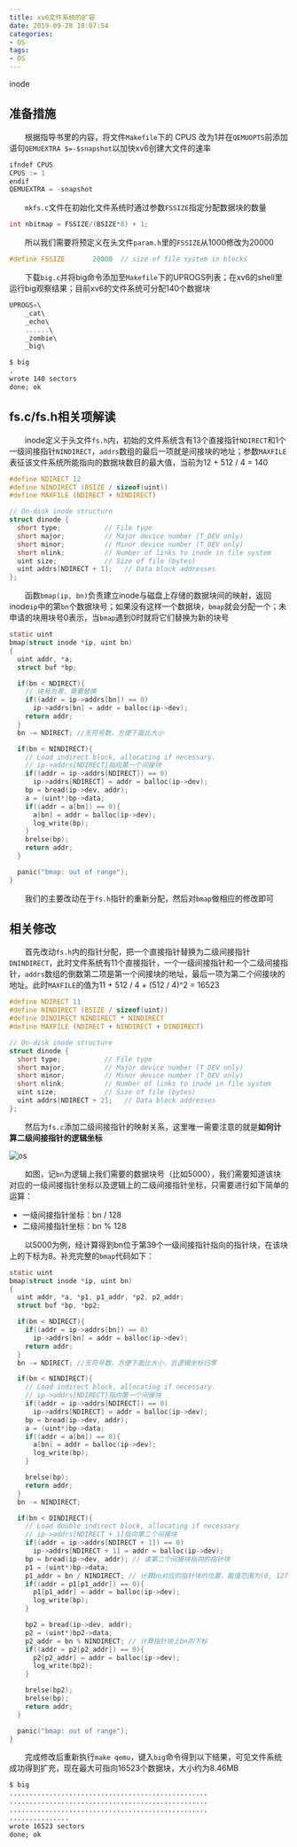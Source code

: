 ```yaml
---
title: xv6文件系统的扩容
date: 2019-09-28 18:07:54
categories:
- OS
tags:
- OS
---
```


inode

## 准备措施
&emsp;&emsp;根据指导书里的内容，将文件`Makefile`下的 CPUS 改为1并在`QEMUOPTS`前添加语句`QEMUEXTRA $=-$snapshot`以加快xv6创建大文件的速率
```c
ifndef CPUS
CPUS := 1
endif
QEMUEXTRA = -snapshot
``` 
&emsp;&emsp;`mkfs.c`文件在初始化文件系统时通过参数`FSSIZE`指定分配数据块的数量
```c
int nbitmap = FSSIZE/(BSIZE*8) + 1;
```
&emsp;&emsp;所以我们需要将预定义在头文件`param.h`里的`FSSIZE`从1000修改为20000
```c
#define FSSIZE       20000  // size of file system in blocks
```
&emsp;&emsp;下载`big.c`并将big命令添加至`Makefile`下的UPROGS列表；在xv6的shell里运行big观察结果；目前xv6的文件系统可分配140个数据块
```c
UPROGS=\
	_cat\
	_echo\
	......\
	_zombie\
	_big\
```
```markdown
$ big
.
wrote 140 sectors
done; ok
```
## fs.c/fs.h相关项解读
&emsp;&emsp;inode定义于头文件`fs.h`内，初始的文件系统含有13个直接指针`NDIRECT`和1个一级间接指针`NINDIRECT`，`addrs`数组的最后一项就是间接块的地址；参数`MAXFILE`表征该文件系统所能指向的数据块数目的最大值，当前为12 + 512 / 4 = 140
```c
#define NDIRECT 12
#define NINDIRECT (BSIZE / sizeof(uint))
#define MAXFILE (NDIRECT + NINDIRECT)

// On-disk inode structure
struct dinode {
  short type;           // File type
  short major;          // Major device number (T_DEV only)
  short minor;          // Minor device number (T_DEV only)
  short nlink;          // Number of links to inode in file system
  uint size;            // Size of file (bytes)
  uint addrs[NDIRECT + 1];   // Data block addresses
};
```
&emsp;&emsp;函数`bmap(ip, bn)`负责建立inode与磁盘上存储的数据块间的映射，返回inode`ip`中的第`bn`个数据块号；如果没有这样一个数据块，`bmap`就会分配一个；未申请的块用块号0表示，当`bmap`遇到0时就将它们替换为新的块号
```c
static uint
bmap(struct inode *ip, uint bn)
{
  uint addr, *a;
  struct buf *bp;

  if(bn < NDIRECT){
    // 块号为零，需要替换
    if((addr = ip->addrs[bn]) == 0)
      ip->addrs[bn] = addr = balloc(ip->dev);
    return addr;
  }
  bn -= NDIRECT; //无符号数，方便下面比大小

  if(bn < NINDIRECT){
    // Load indirect block, allocating if necessary.
    // ip->addrs[NDIRECT]指向第一个间接块
    if((addr = ip->addrs[NDIRECT]) == 0)
      ip->addrs[NDIRECT] = addr = balloc(ip->dev);
    bp = bread(ip->dev, addr);
    a = (uint*)bp->data;
    if((addr = a[bn]) == 0){
      a[bn] = addr = balloc(ip->dev);
      log_write(bp);
    }
    brelse(bp);
    return addr;
  }

  panic("bmap: out of range");
}
```
&emsp;&emsp;我们的主要改动在于`fs.h`指针的重新分配，然后对`bmap`做相应的修改即可

## 相关修改
&emsp;&emsp;首先改动`fs.h`内的指针分配，把一个直接指针替换为二级间接指针`DNINDIRECT`，此时文件系统有11个直接指针，一个一级间接指针和一个二级间接指针，`addrs`数组的倒数第二项是第一个间接块的地址，最后一项为第二个间接块的地址。此时`MAXFILE`的值为11 + 512 / 4 + (512 / 4)^2 = 16523
```c
#define NDIRECT 11
#define NINDIRECT (BSIZE / sizeof(uint))
#define DINDIRECT NINDIRECT * NINDIRECT
#define MAXFILE (NDIRECT + NINDIRECT + DINDIRECT)

// On-disk inode structure
struct dinode {
  short type;           // File type
  short major;          // Major device number (T_DEV only)
  short minor;          // Minor device number (T_DEV only)
  short nlink;          // Number of links to inode in file system
  uint size;            // Size of file (bytes)
  uint addrs[NDIRECT + 2];   // Data block addresses
};
```
&emsp;&emsp;然后为`fs.c`添加二级间接指针的映射关系，这里唯一需要注意的就是**如何计算二级间接指针的逻辑坐标**

![os](https://www.jianguoyun.com/c/tblv2/N8VLy45NCbFUXblrEwGmEahYmWokJlZXF_QrAQHOPUi8YXBcfQ5Gnw/ihlmxoODmya4tHDOaNZN_g/l)

&emsp;&emsp;如图，记`bn`为逻辑上我们需要的数据块号（比如5000），我们需要知道该块对应的一级间接指针坐标以及逻辑上的二级间接指针坐标，只需要进行如下简单的运算：
* 一级间接指针坐标：bn / 128
* 二级间接指针坐标：bn % 128

&emsp;&emsp;以5000为例，经计算得到bn位于第39个一级间接指针指向的指针块，在该块上的下标为8。补充完整的`bmap`代码如下：
```c
static uint
bmap(struct inode *ip, uint bn)
{
  uint addr, *a, *p1, p1_addr, *p2, p2_addr;
  struct buf *bp, *bp2;

  if(bn < NDIRECT){
    if((addr = ip->addrs[bn]) == 0)
      ip->addrs[bn] = addr = balloc(ip->dev);
    return addr;
  }
  bn -= NDIRECT; //无符号数，方便下面比大小，且逻辑坐标归零

  if(bn < NINDIRECT){
    // Load indirect block, allocating if necessary.
    // ip->addrs[NDIRECT]指向第一个间接块
    if((addr = ip->addrs[NDIRECT]) == 0)
      ip->addrs[NDIRECT] = addr = balloc(ip->dev);
    bp = bread(ip->dev, addr);
    a = (uint*)bp->data;
    if((addr = a[bn]) == 0){
      a[bn] = addr = balloc(ip->dev);
      log_write(bp);
    }

    brelse(bp);
    return addr;
  }
  bn -= NINDIRECT;

  if(bn < DINDIRECT){
    // Load double indirect block, allocating if necessary
    // ip->addrs[NDIRECT + 1]指向第二个间接块
    if((addr = ip->addrs[NDIRECT + 1]) == 0)
      ip->addrs[NDIRECT + 1] = addr = balloc(ip->dev);
    bp = bread(ip->dev, addr); // 读第二个间接块指向的指针块
    p1 = (uint*)bp->data;
    p1_addr = bn / NINDIRECT; // 计算bn对应的指针块的位置，取值范围为(0, 127)
    if((addr = p1[p1_addr]) == 0){
      p1[p1_addr] = addr = balloc(ip->dev);
      log_write(bp);
    }

    bp2 = bread(ip->dev, addr);
    p2 = (uint*)bp2->data;
    p2_addr = bn % NINDIRECT; // 计算指针块上bn的下标
    if((addr = p2[p2_addr]) == 0){
      p2[p2_addr] = addr = balloc(ip->dev);
      log_write(bp2);
    }

    brelse(bp2);
    brelse(bp);
    return addr;
  }

  panic("bmap: out of range");
}
```
&emsp;&emsp;完成修改后重新执行`make qemu`，键入`big`命令得到以下结果，可见文件系统成功得到扩充，现在最大可指向16523个数据块，大小约为8.46MB
```markdown
$ big
..................................................
..................................................
..................................................
...............
wrote 16523 sectors
done; ok
```